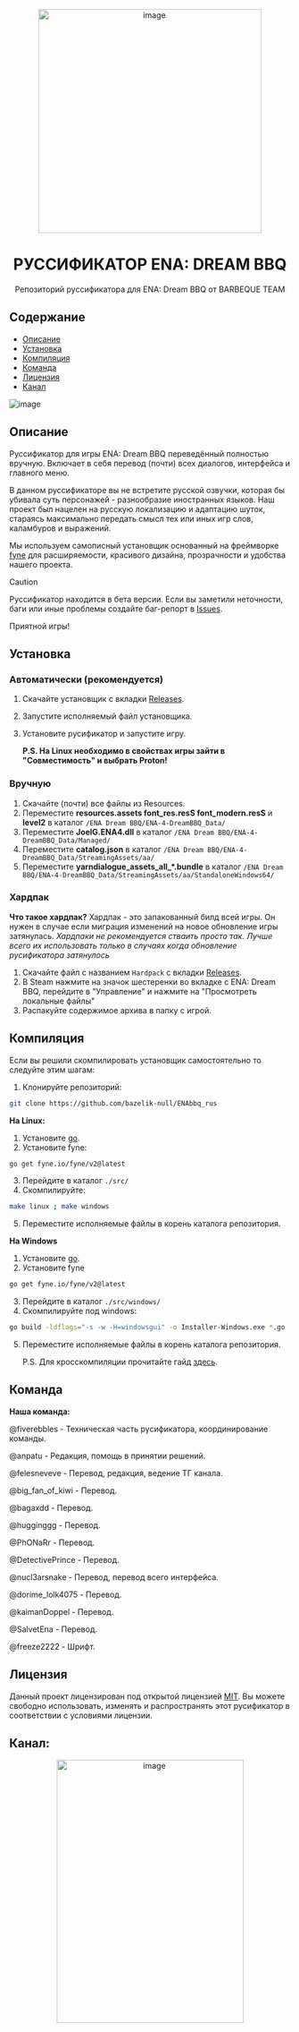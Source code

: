 <div align="center">
<img src="https://github.com/user-attachments/assets/568d0943-f1b1-4daa-8aae-0f670cf9e4ea" alt="image" width="400" height="400" />
<h1>РУССИФИКАТОР ENA: DREAM BBQ</h1>
Репозиторий русcификатора для ENA: Dream BBQ от BARBEQUE TEAM
</div>

## Содержание
- [Описание](#описание)
- [Установка](#установка)
- [Компиляция](#компиляция)
- [Команда](#команда)
- [Лицензия](#лицензия)
- [Канал](#канал)

![image](https://github.com/user-attachments/assets/4e7a5300-2045-4cfd-96b4-57cd4fb9a2ce)

## Описание
Руссификатор для игры ENA: Dream BBQ переведённый полностью вручную. Включает в себя перевод (почти) всех диалогов, интерфейса и главного меню.

В данном руссификаторе вы не встретите русской озвучки, которая бы убивала суть персонажей - разнообразие иностранных языков. Наш проект был нацелен на русскую локализацию и адаптацию шуток, стараясь максимально передать смысл тех или иных игр слов, каламбуров и выражений. 

Мы используем самописный установщик основанный на фреймворке [fyne](https://fyne.io/) для расширяемости, красивого дизайна, прозрачности и удобства нашего проекта.

>[!CAUTION]
>
>Руссификатор находится в бета версии. Если вы заметили неточности, баги или иные проблемы создайте баг-репорт в [Issues](https://github.com/bazelik-null/ENAbbq_rus/issues).

Приятной игры!

## Установка
### Автоматически (рекомендуется)
1. Скачайте установщик с вкладки [Releases](https://github.com/bazelik-null/ENAbbq_rus/releases/).
2. Запустите исполняемый файл установщика.
3. Установите русификатор и запустите игру.

   **P.S. На Linux необходимо в свойствах игры зайти в "Совместимость" и выбрать Proton!**

### Вручную
1. Скачайте (почти) все файлы из Resources.
2. Переместите **resources.assets font_res.resS font_modern.resS** и **level2** в каталог ```/ENA Dream BBQ/ENA-4-DreamBBQ_Data/```
3. Переместите **JoelG.ENA4.dll** в каталог ```/ENA Dream BBQ/ENA-4-DreamBBQ_Data/Managed/```
4. Переместите **catalog.json** в каталог ```/ENA Dream BBQ/ENA-4-DreamBBQ_Data/StreamingAssets/aa/```
5. Переместите **yarndialogue_assets_all_*.bundle** в каталог ```/ENA Dream BBQ/ENA-4-DreamBBQ_Data/StreamingAssets/aa/StandaloneWindows64/```

### Хардпак
**Что такое хардпак?** Хардпак - это запакованный билд всей игры. Он нужен в случае если миграция изменений на новое обновление игры затянулась. *Хардпаки не рекомендуется стваить просто так. Лучше всего их использовать только в случаях когда обновление русификатора затянулось*
1. Скачайте файл с названием ``Hardpack`` с вкладки [Releases](https://github.com/bazelik-null/ENAbbq_rus/releases/).
2. В Steam нажмите на значок шестеренки во вкладке с ENA: Dream BBQ, перейдите в "Управление" и нажмите на "Просмотреть локальные файлы"
3. Распакуйте содержимое архива в папку с игрой.

## Компиляция
Если вы решили скомпилировать установщик самостоятельно то следуйте этим шагам:
1. Клонируйте репозиторий:
```bash
git clone https://github.com/bazelik-null/ENAbbq_rus
```
**На Linux:**
  1. Установите [go](https://go.dev/).
  2. Установите fyne:
  ```bash
  go get fyne.io/fyne/v2@latest
  ```
  3. Перейдите в каталог ``./src/``
  4. Скомпилируйте:
  ```bash
  make linux ; make windows
  ```
  5. Переместите исполняемые файлы в корень каталога репозитория.

**На Windows**
  1. Установите [go](https://go.dev/).
  2. Установите fyne
  ```bash
  go get fyne.io/fyne/v2@latest
  ```
  3. Перейдите в каталог ``./src/windows/``
  4. Скомпилируйте под windows:
  ```bash
  go build -ldflags="-s -w -H=windowsgui" -o Installer-Windows.exe *.go
  ```
  5. Переместите исполняемые файлы в корень каталога репозитория.

      P.S. Для кросскомпиляции прочитайте гайд [здесь](https://docs.fyne.io/started/cross-compiling).

## Команда
**Наша команда:**

@fiverebbles - Техническая часть русификатора, координирование команды.

@anpatu -  Редакция, помощь в принятии решений.

@felesneveve - Перевод, редакция, ведение ТГ канала.

@big_fan_of_kiwi - Перевод.

@bagaxdd - Перевод.

@hugginggg - Перевод.

@PhONaRr - Перевод.

@DetectivePrince - Перевод.

@nucl3arsnake - Перевод, перевод всего интерфейса.

@dorime_lolk4075 - Перевод.

@kaimanDoppel - Перевод.

@SalvetEna - Перевод.

@freeze2222 - Шрифт.

## Лицензия
Данный проект лицензирован под открытой лицензией [MIT](https://mit-license.org/). Вы можете свободно использовать, изменять и распространять этот русификатор в соответствии с условиями лицензии.

## Канал:
<div align="center">
<img src="https://github.com/user-attachments/assets/d5718154-17b2-49a8-98be-c71cc5d5cacd" alt="image" width="335" height="470" />
</div>
